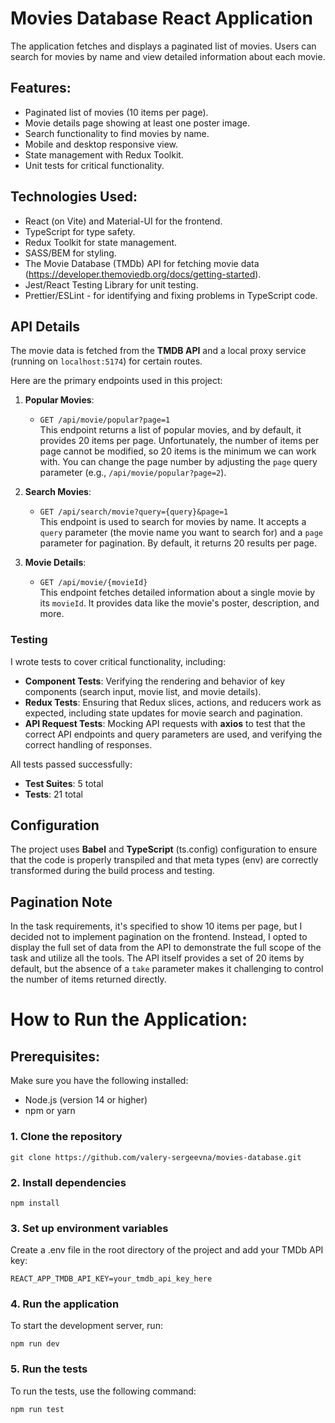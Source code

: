 # Movies Database React Application

The application fetches and displays a paginated list of movies. Users can search for movies by name and view detailed information about each movie.

## Features:
- Paginated list of movies (10 items per page).
- Movie details page showing at least one poster image.
- Search functionality to find movies by name.
- Mobile and desktop responsive view.
- State management with Redux Toolkit.
- Unit tests for critical functionality.

## Technologies Used: 
- React (on Vite) and Material-UI for the frontend.
- TypeScript for type safety.
- Redux Toolkit for state management.
- SASS/BEM for styling.
- The Movie Database (TMDb) API for fetching movie data (https://developer.themoviedb.org/docs/getting-started).
- Jest/React Testing Library for unit testing.
- Prettier/ESLint - for identifying and fixing problems in TypeScript code.

## API Details

The movie data is fetched from the **TMDB API** and a local proxy service (running on `localhost:5174`) for certain routes.

Here are the primary endpoints used in this project:

1. **Popular Movies**: 
   - `GET /api/movie/popular?page=1`  
     This endpoint returns a list of popular movies, and by default, it provides 20 items per page. Unfortunately, the number of items per page cannot be modified, so 20 items is the minimum we can work with. You can change the page number by adjusting the `page` query parameter (e.g., `/api/movie/popular?page=2`).

2. **Search Movies**:
   - `GET /api/search/movie?query={query}&page=1`  
     This endpoint is used to search for movies by name. It accepts a `query` parameter (the movie name you want to search for) and a `page` parameter for pagination. By default, it returns 20 results per page.

3. **Movie Details**:
   - `GET /api/movie/{movieId}`  
     This endpoint fetches detailed information about a single movie by its `movieId`. It provides data like the movie's poster, description, and more.

### Testing

I wrote tests to cover critical functionality, including:

- **Component Tests**: Verifying the rendering and behavior of key components (search input, movie list, and movie details).
- **Redux Tests**: Ensuring that Redux slices, actions, and reducers work as expected, including state updates for movie search and pagination.
- **API Request Tests**: Mocking API requests with **axios** to test that the correct API endpoints and query parameters are used, and verifying the correct handling of responses.

All tests passed successfully:

- **Test Suites**: 5 total
- **Tests**: 21 total

## Configuration

The project uses **Babel** and **TypeScript** (ts.config) configuration to ensure that the code is properly transpiled and that meta types (env) are correctly transformed during the build process and testing. 

## Pagination Note
In the task requirements, it's specified to show 10 items per page, but I decided not to implement pagination on the frontend. Instead, I opted to display the full set of data from the API to demonstrate the full scope of the task and utilize all the tools. The API itself provides a set of 20 items by default, but the absence of a `take` parameter makes it challenging to control the number of items returned directly.
  
# How to Run the Application:

## Prerequisites:
Make sure you have the following installed:
- Node.js (version 14 or higher)
- npm or yarn

### 1. Clone the repository
```
git clone https://github.com/valery-sergeevna/movies-database.git
```

### 2. Install dependencies
```
npm install
```

### 3. Set up environment variables
Create a .env file in the root directory of the project and add your TMDb API key:
```
REACT_APP_TMDB_API_KEY=your_tmdb_api_key_here
```
### 4. Run the application
To start the development server, run:

```
npm run dev
```
### 5. Run the tests
To run the tests, use the following command:
```
npm run test
```
